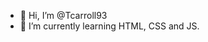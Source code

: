 - 👋 Hi, I’m @Tcarroll93
- 🌱 I’m currently learning HTML, CSS and JS.


<!---
Tcarroll93/Tcarroll93 is a ✨ special ✨ repository because its `README.md` (this file) appears on your GitHub profile.
You can click the Preview link to take a look at your changes.
--->
